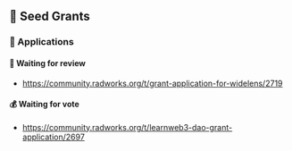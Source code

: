 ## 🌱 Seed Grants

### 📝 Applications 

#### 🧐 Waiting for review
* https://community.radworks.org/t/grant-application-for-widelens/2719

#### 💰 Waiting for vote
* https://community.radworks.org/t/learnweb3-dao-grant-application/2697
